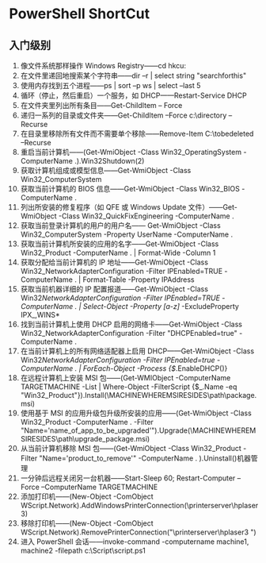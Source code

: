 # PowerShell ShortCut

## 入门级别

1. 像文件系统那样操作 Windows Registry——cd hkcu:
2. 在文件里递回地搜索某个字符串——dir –r | select string "searchforthis"
3. 使用内存找到五个进程——ps | sort –p ws | select –last 5
4. 循环（停止，然后重启）一个服务，如 DHCP——Restart-Service DHCP
5. 在文件夹里列出所有条目——Get-ChildItem – Force
6. 递归一系列的目录或文件夹——Get-ChildItem –Force c:\directory –Recurse
7. 在目录里移除所有文件而不需要单个移除——Remove-Item C:\tobedeleted –Recurse
8. 重启当前计算机——(Get-WmiObject -Class Win32_OperatingSystem -ComputerName .).Win32Shutdown(2)
9. 获取计算机组成或模型信息——Get-WmiObject -Class Win32_ComputerSystem
10. 获取当前计算机的 BIOS 信息——Get-WmiObject -Class Win32_BIOS -ComputerName .
11. 列出所安装的修复程序（如 QFE 或 Windows Update 文件）——Get-WmiObject -Class Win32_QuickFixEngineering -ComputerName .
12. 获取当前登录计算机的用户的用户名—— Get-WmiObject -Class Win32_ComputerSystem -Property UserName -ComputerName .
13. 获取当前计算机所安装的应用的名字——Get-WmiObject -Class Win32_Product -ComputerName . | Format-Wide -Column 1
14. 获取分配给当前计算机的 IP 地址——Get-WmiObject -Class Win32_NetworkAdapterConfiguration -Filter IPEnabled=TRUE -ComputerName . | Format-Table -Property IPAddress
15. 获取当前机器详细的 IP 配置报道——Get-WmiObject -Class Win32*NetworkAdapterConfiguration -Filter IPEnabled=TRUE -ComputerName . | Select-Object -Property [a-z]* -ExcludeProperty IPX\_,WINS\*
16. 找到当前计算机上使用 DHCP 启用的网络卡——Get-WmiObject -Class Win32_NetworkAdapterConfiguration -Filter "DHCPEnabled=true" -ComputerName .
17. 在当前计算机上的所有网络适配器上启用 DHCP——Get-WmiObject -Class Win32*NetworkAdapterConfiguration -Filter IPEnabled=true -ComputerName . | ForEach-Object -Process {$*.EnableDHCP()}
18. 在远程计算机上安装 MSI 包——(Get-WMIObject -ComputerName TARGETMACHINE -List | Where-Object -FilterScript {$\_.Name -eq "Win32_Product"}).Install(\\MACHINEWHEREMSIRESIDES\path\package.msi)
19. 使用基于 MSI 的应用升级包升级所安装的应用——(Get-WmiObject -Class Win32_Product -ComputerName . -Filter "Name='name_of_app_to_be_upgraded'").Upgrade(\\MACHINEWHEREMSIRESIDES\path\upgrade_package.msi)
20. 从当前计算机移除 MSI 包——(Get-WmiObject -Class Win32_Product -Filter "Name='product_to_remove'" -ComputerName . ).Uninstall()机器管理
21. 一分钟后远程关闭另一台机器——Start-Sleep 60; Restart-Computer –Force –ComputerName TARGETMACHINE
22. 添加打印机——(New-Object -ComObject WScript.Network).AddWindowsPrinterConnection(\\printerserver\hplaser3)
23. 移除打印机——(New-Object -ComObject WScript.Network).RemovePrinterConnection("\\printerserver\hplaser3 ")
24. 进入 PowerShell 会话——invoke-command -computername machine1, machine2 -filepath c:\Script\script.ps1

